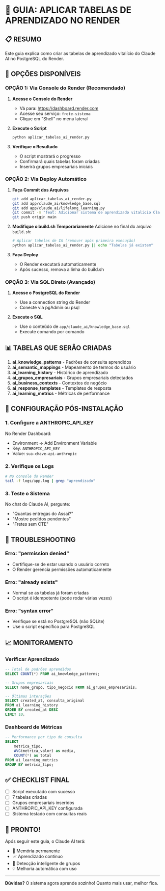 # 🚀 GUIA: APLICAR TABELAS DE APRENDIZADO NO RENDER

## 📋 RESUMO

Este guia explica como criar as tabelas de aprendizado vitalício do Claude AI no PostgreSQL do Render.

## 🎯 OPÇÕES DISPONÍVEIS

### OPÇÃO 1: Via Console do Render (Recomendado)

1. **Acesse o Console do Render**
   - Vá para: https://dashboard.render.com
   - Acesse seu serviço: `frete-sistema`
   - Clique em "Shell" no menu lateral

2. **Execute o Script**
   ```bash
   python aplicar_tabelas_ai_render.py
   ```

3. **Verifique o Resultado**
   - O script mostrará o progresso
   - Confirmará quais tabelas foram criadas
   - Inserirá grupos empresariais iniciais

### OPÇÃO 2: Via Deploy Automático

1. **Faça Commit dos Arquivos**
   ```bash
   git add aplicar_tabelas_ai_render.py
   git add app/claude_ai/knowledge_base.sql
   git add app/claude_ai/lifelong_learning.py
   git commit -m "feat: Adicionar sistema de aprendizado vitalício Claude AI"
   git push origin main
   ```

2. **Modifique o build.sh Temporariamente**
   Adicione no final do arquivo `build.sh`:
   ```bash
   # Aplicar tabelas de IA (remover após primeira execução)
   python aplicar_tabelas_ai_render.py || echo "Tabelas já existem"
   ```

3. **Faça Deploy**
   - O Render executará automaticamente
   - Após sucesso, remova a linha do build.sh

### OPÇÃO 3: Via SQL Direto (Avançado)

1. **Acesse o PostgreSQL do Render**
   - Use a connection string do Render
   - Conecte via pgAdmin ou psql

2. **Execute o SQL**
   - Use o conteúdo de `app/claude_ai/knowledge_base.sql`
   - Execute comando por comando

## 📊 TABELAS QUE SERÃO CRIADAS

1. **ai_knowledge_patterns** - Padrões de consulta aprendidos
2. **ai_semantic_mappings** - Mapeamento de termos do usuário
3. **ai_learning_history** - Histórico de aprendizado
4. **ai_grupos_empresariais** - Grupos empresariais detectados
5. **ai_business_contexts** - Contextos de negócio
6. **ai_response_templates** - Templates de resposta
7. **ai_learning_metrics** - Métricas de performance

## 🔧 CONFIGURAÇÃO PÓS-INSTALAÇÃO

### 1. Configure a ANTHROPIC_API_KEY

No Render Dashboard:
- Environment → Add Environment Variable
- Key: `ANTHROPIC_API_KEY`
- Value: `sua-chave-api-anthropic`

### 2. Verifique os Logs

```bash
# No console do Render
tail -f logs/app.log | grep "aprendizado"
```

### 3. Teste o Sistema

No chat do Claude AI, pergunte:
- "Quantas entregas do Assai?"
- "Mostre pedidos pendentes"
- "Fretes sem CTE"

## 🚨 TROUBLESHOOTING

### Erro: "permission denied"
- Certifique-se de estar usando o usuário correto
- O Render gerencia permissões automaticamente

### Erro: "already exists"
- Normal se as tabelas já foram criadas
- O script é idempotente (pode rodar várias vezes)

### Erro: "syntax error"
- Verifique se está no PostgreSQL (não SQLite)
- Use o script específico para PostgreSQL

## 📈 MONITORAMENTO

### Verificar Aprendizado
```sql
-- Total de padrões aprendidos
SELECT COUNT(*) FROM ai_knowledge_patterns;

-- Grupos empresariais
SELECT nome_grupo, tipo_negocio FROM ai_grupos_empresariais;

-- Últimas interações
SELECT created_at, consulta_original 
FROM ai_learning_history 
ORDER BY created_at DESC 
LIMIT 10;
```

### Dashboard de Métricas
```sql
-- Performance por tipo de consulta
SELECT 
    metrica_tipo,
    AVG(metrica_valor) as media,
    COUNT(*) as total
FROM ai_learning_metrics
GROUP BY metrica_tipo;
```

## ✅ CHECKLIST FINAL

- [ ] Script executado com sucesso
- [ ] 7 tabelas criadas
- [ ] Grupos empresariais inseridos
- [ ] ANTHROPIC_API_KEY configurada
- [ ] Sistema testado com consultas reais

## 🎉 PRONTO!

Após seguir este guia, o Claude AI terá:
- 🧠 Memória permanente
- 📈 Aprendizado contínuo
- 🎯 Detecção inteligente de grupos
- 💡 Melhoria automática com uso

---

**Dúvidas?** O sistema agora aprende sozinho! Quanto mais usar, melhor fica. 